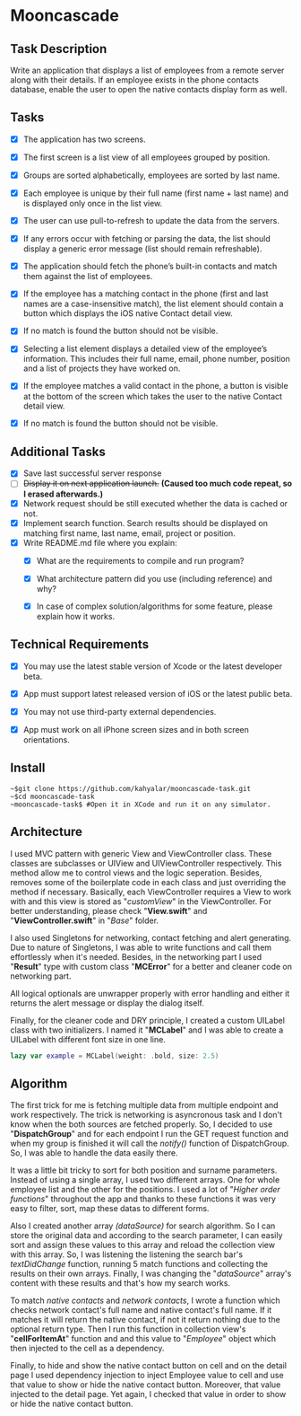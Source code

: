 # Mooncascade 



## Task Description

Write an application that displays a list of employees from a remote server along with their details. If an employee exists in the phone contacts database,
enable the user to open the native contacts display form as well.



## Tasks

- [x] The application has two screens. 
- [x] The first screen is a list view of all employees grouped by position. 
- [x] Groups are sorted alphabetically, employees are sorted by last name. 
- [x] Each employee is unique by their full name (first name + last name) and is displayed only once in the list view.
- [x] The user can use pull-to-refresh to update the data from the servers. 
- [x] If any errors occur with fetching or parsing the data, the list should display a generic error message (list should remain refreshable).
- [x] The application should fetch the phone’s built-in contacts and match them against the list of employees. 
- [x] If the employee has a matching contact in the phone (first and last names are a case-insensitive match), the list element should contain a button which displays the iOS native Contact detail view. 
- [x] If no match is found the button should not be visible.
- [x] Selecting a list element displays a detailed view of the employee’s information. This includes their full name, email, phone number, position and a list of projects they have worked on.
- [x] If the employee matches a valid contact in the phone, a button is visible at the bottom of the screen which takes the user to the native Contact detail view.
- [x] If no match is found the button should not be visible.



## Additional Tasks

- [x] Save last successful server response 
- [ ] ~~Display it on next application launch.~~ **(Caused too much code repeat, so I erased afterwards.)**
- [x] Network request should be still executed whether the data is cached or not.
- [x] Implement search function. Search results should be displayed on matching first name, last name, email, project or position.
- [x] Write README.md file where you explain:
  - [x] What are the requirements to compile and run program? 
  - [x] What architecture pattern did you use (including reference) and why?
  - [x] In case of complex solution/algorithms for some feature, please explain how it works.



## Technical Requirements

- [x] You may use the latest stable version of Xcode or the latest developer beta.
- [x] App must support latest released version of iOS or the latest public beta.
- [x] You may not use third-party external dependencies.
- [x] App must work on all iPhone screen sizes and in both screen orientations.



## Install

~~~shell
~$git clone https://github.com/kahyalar/mooncascade-task.git
~$cd mooncascade-task
~mooncascade-task$ #Open it in XCode and run it on any simulator.
~~~



## Architecture

I used MVC pattern with generic View and ViewController class. These classes are subclasses or UIView and UIViewController respectively. This method allow me to control views and the logic seperation. Besides, removes some of the boilerplate code in each class and just overriding the method if necessary. Basically, each ViewController requires a View to work with and this view is stored as "*customView*" in the ViewController. For better understanding, please check "**View.swift**" and "**ViewController.swift**" in "*Base*" folder.

I also used Singletons for networking, contact fetching and alert generating. Due to nature of Singletons, I was able to write functions and call them effortlessly when it's needed. Besides, in the networking part I used "**Result**" type with custom class "**MCError**" for a better and cleaner code on networking part.

All logical optionals are unwrapper properly with error handling and either it returns the alert message or display the dialog itself.

Finally, for the cleaner code and DRY principle, I created a custom UILabel class with two initializers. I named it "**MCLabel**" and I was able to create a UILabel with different font size in one line. 

```swift
lazy var example = MCLabel(weight: .bold, size: 2.5)
```



## Algorithm

The first trick for me is fetching multiple data from multiple endpoint and work respectively. The trick is networking is asyncronous task and I don't know when the both sources are fetched properly. So, I decided to use "**DispatchGroup**" and for each endpoint I run the GET request function and when my group is finished it will call the *notify()* function of DispatchGroup. So, I was able to handle the data easily there.

It was a little bit tricky to sort for both position and surname parameters. Instead of using a single array, I used two different arrays. One for whole employee list and the other for the positions. I used a lot of "*Higher order functions*" throughout the app and thanks to these functions it was very easy to filter, sort, map these datas to different forms.

Also I created another array *(dataSource)* for search algorithm. So I can store the original data and according to the search parameter, I can easily sort and assign these values to this array and reload the collection view with this array. So, I was listening the listening the search bar's *textDidChange* function, running 5 match functions and collecting the results on their own arrays. Finally, I was changing the "*dataSource*" array's content with these results and that's how my search works.

To match *native contacts* and *network contacts*, I wrote a function which checks network contact's full name and native contact's full name. If it matches it will return the native contact, if not it return nothing due to the optional return type. Then I run this function in collection view's "**cellForItemAt**" function and and this value to "*Employee*" object which then injected to the cell as a dependency.

Finally, to hide and show the native contact button on cell and on the detail page I used dependency injection to inject Employee value to cell and use that value to show or hide the native contact button. Moreover, that value injected to the detail page. Yet again, I checked that value in order to show or hide the native contact button.
